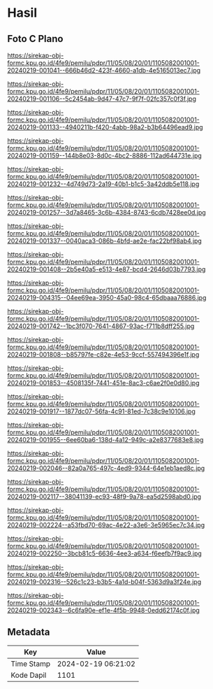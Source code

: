 # Hasil

## Foto C Plano

https://sirekap-obj-formc.kpu.go.id/4fe9/pemilu/pdpr/11/05/08/20/01/1105082001001-20240219-001041--666b46d2-423f-4660-a1db-4e5165013ec7.jpg

https://sirekap-obj-formc.kpu.go.id/4fe9/pemilu/pdpr/11/05/08/20/01/1105082001001-20240219-001106--5c2454ab-9d47-47c7-9f7f-02fc357c0f3f.jpg

https://sirekap-obj-formc.kpu.go.id/4fe9/pemilu/pdpr/11/05/08/20/01/1105082001001-20240219-001133--4940211b-f420-4abb-98a2-b3b64496ead9.jpg

https://sirekap-obj-formc.kpu.go.id/4fe9/pemilu/pdpr/11/05/08/20/01/1105082001001-20240219-001159--144b8e03-8d0c-4bc2-8886-112ad644731e.jpg

https://sirekap-obj-formc.kpu.go.id/4fe9/pemilu/pdpr/11/05/08/20/01/1105082001001-20240219-001232--4d749d73-2a19-40b1-b1c5-3a42ddb5e118.jpg

https://sirekap-obj-formc.kpu.go.id/4fe9/pemilu/pdpr/11/05/08/20/01/1105082001001-20240219-001257--3d7a8465-3c6b-4384-8743-6cdb7428ee0d.jpg

https://sirekap-obj-formc.kpu.go.id/4fe9/pemilu/pdpr/11/05/08/20/01/1105082001001-20240219-001337--0040aca3-086b-4bfd-ae2e-fac22bf98ab4.jpg

https://sirekap-obj-formc.kpu.go.id/4fe9/pemilu/pdpr/11/05/08/20/01/1105082001001-20240219-001408--2b5e40a5-e513-4e87-bcd4-2646d03b7793.jpg

https://sirekap-obj-formc.kpu.go.id/4fe9/pemilu/pdpr/11/05/08/20/01/1105082001001-20240219-004315--04ee69ea-3950-45a0-98c4-65dbaaa76886.jpg

https://sirekap-obj-formc.kpu.go.id/4fe9/pemilu/pdpr/11/05/08/20/01/1105082001001-20240219-001742--1bc3f070-7641-4867-93ac-f711b8dff255.jpg

https://sirekap-obj-formc.kpu.go.id/4fe9/pemilu/pdpr/11/05/08/20/01/1105082001001-20240219-001808--b85797fe-c82e-4e53-9ccf-557494396e1f.jpg

https://sirekap-obj-formc.kpu.go.id/4fe9/pemilu/pdpr/11/05/08/20/01/1105082001001-20240219-001853--4508135f-7441-451e-8ac3-c6ae2f0e0d80.jpg

https://sirekap-obj-formc.kpu.go.id/4fe9/pemilu/pdpr/11/05/08/20/01/1105082001001-20240219-001917--1877dc07-56fa-4c91-81ed-7c38c9e10106.jpg

https://sirekap-obj-formc.kpu.go.id/4fe9/pemilu/pdpr/11/05/08/20/01/1105082001001-20240219-001955--6ee60ba6-138d-4a12-949c-a2e8377683e8.jpg

https://sirekap-obj-formc.kpu.go.id/4fe9/pemilu/pdpr/11/05/08/20/01/1105082001001-20240219-002046--82a0a765-497c-4ed9-9344-64e1eb1aed8c.jpg

https://sirekap-obj-formc.kpu.go.id/4fe9/pemilu/pdpr/11/05/08/20/01/1105082001001-20240219-002117--38041139-ec93-48f9-9a78-ea5d2598abd0.jpg

https://sirekap-obj-formc.kpu.go.id/4fe9/pemilu/pdpr/11/05/08/20/01/1105082001001-20240219-002224--a53fbd70-69ac-4e22-a3e6-3e5965ec7c34.jpg

https://sirekap-obj-formc.kpu.go.id/4fe9/pemilu/pdpr/11/05/08/20/01/1105082001001-20240219-002250--3bcb81c5-6636-4ee3-a634-f6eefb7f9ac9.jpg

https://sirekap-obj-formc.kpu.go.id/4fe9/pemilu/pdpr/11/05/08/20/01/1105082001001-20240219-002316--526c1c23-b3b5-4a1d-b04f-5363d9a3f24e.jpg

https://sirekap-obj-formc.kpu.go.id/4fe9/pemilu/pdpr/11/05/08/20/01/1105082001001-20240219-002343--6c6fa90e-ef1e-4f5b-9948-0edd62174c0f.jpg


## Metadata

| Key        | Value               |
| ---------- | ------------------- |
| Time Stamp | 2024-02-19 06:21:02 |
| Kode Dapil | 1101                |



